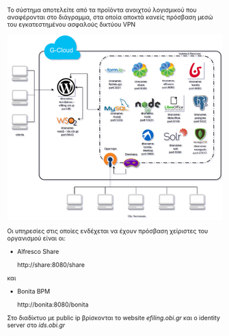 Το σύστημα αποτελείτε από τα  προϊόντα ανοιχτού λογισμικού που αναφέρονται στο διάγραμμα,
στα οποία αποκτά κανείς πρόσβαση μεσώ του εγκατεστημένου ασφαλούς δικτύου VPN

![Διάγραμμα συστήματος](assets/topology.png "Topology")


Οι υπηρεσίες στις οποίες ενδέχεται να έχουν πρόσβαση χείριστες του οργανισμού είναι οι:

* Alfresco Share 

  http://share:8080/share

και

* Bonita BPM

  http://bonita:8080/bonita


Στο διαδίκτυο με public ip βρίσκονται το website _efiling.obi.gr_ και ο identity server στο _ids.obi.gr_

